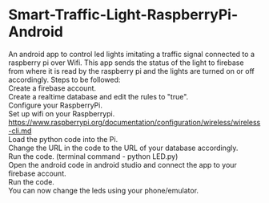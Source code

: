 # Smart-Traffic-Light-RaspberryPi-Android
An android app to control led lights imitating a traffic signal connected to a raspberry pi over Wifi. This app sends the status of the light to firebase from where it is read by the raspberry pi and the lights are turned on or off accordingly. 
Steps to be followed:<br>
Create a firebase account.<br>
Create a realtime database and edit the rules to "true".<br>
Configure your RaspberryPi.<br>
Set up wifi on your Raspberrypi.<br>
https://www.raspberrypi.org/documentation/configuration/wireless/wireless-cli.md <br>
Load the python code into the Pi.<br>
Change the URL in the code to the URL of your database accordingly.<br>
Run the code. (terminal command - python LED.py)<br>
Open the android code in android studio and connect the app to your firebase account.<br>
Run the code.<br>
You can now change the leds using your phone/emulator.
